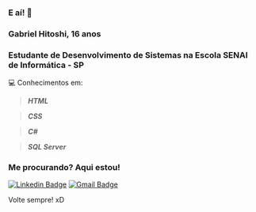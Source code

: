 ### E aí! 👋

### Gabriel Hitoshi, 16 anos

### Estudante de Desenvolvimento de Sistemas na Escola SENAI de Informática - SP

💻 Conhecimentos em:
> **_HTML_**

> **_CSS_**

> **_C#_**

> **_SQL Server_**

### Me procurando? Aqui estou! 

[![Linkedin Badge](https://img.shields.io/badge/-hitoshidev-blue?style=flat-square&logo=Linkedin&logoColor=white&link=https://www.linkedin.com/in/gabriel-yokogawa-95690b1b4/)](https://www.linkedin.com/in/gabriel-yokogawa-95690b1b4/)
[![Gmail Badge](https://img.shields.io/badge/-eumadu.silva@gmail.com-c14438?style=flat-square&logo=Gmail&logoColor=white&link=mailto:eumadu.silva@gmail.com)](mailto:eumadu.silva@gmail.com)

Volte sempre! xD

<!--
**hitoshidevx/hitoshidevx** is a ✨ _special_ ✨ repository because its `README.md` (this file) appears on your GitHub profile.

Here are some ideas to get you started:

- 🔭 I’m currently working on ...
- 🌱 I’m currently learning ...
- 👯 I’m looking to collaborate on ...
- 🤔 I’m looking for help with ...
- 💬 Ask me about ...
- 📫 How to reach me: ...
- 😄 Pronouns: ...
- ⚡ Fun fact: ...
-->
